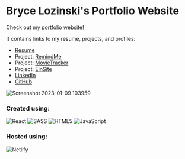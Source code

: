 # Bryce Lozinski's Portfolio Website

Check out my [portfolio website](https://blozinski.com)!

It contains links to my resume, projects, and profiles:

- [Resume](https://github.com/blozinski056/portfolio/files/10376013/Bryce.Lozinski.Resume.pdf)
- Project: [RemindMe](https://www.remindmenotes.com/)
- Project: [MovieTracker](https://www.movietrackerlist.com/)
- Project: [EinSite](https://www.einsiteecomm.com/)
- [LinkedIn](https://www.linkedin.com/in/bryce-lozinski/)
- [GitHub](https://github.com/blozinski056)

![Screenshot 2023-01-09 103959](https://user-images.githubusercontent.com/47436854/211383310-803df3f9-c5ce-4f72-b804-079afe4b885d.jpg)

### Created using:

![React](https://img.shields.io/badge/react-%2320232a.svg?style=for-the-badge&logo=react&logoColor=%2361DAFB)
![SASS](https://img.shields.io/badge/SASS-hotpink.svg?style=for-the-badge&logo=SASS&logoColor=white)
![HTML5](https://img.shields.io/badge/html5-%23E34F26.svg?style=for-the-badge&logo=html5&logoColor=white)
![JavaScript](https://img.shields.io/badge/javascript-%23323330.svg?style=for-the-badge&logo=javascript&logoColor=%23F7DF1E)

### Hosted using:

![Netlify](https://img.shields.io/badge/netlify-%23000000.svg?style=for-the-badge&logo=netlify&logoColor=#00C7B7)

